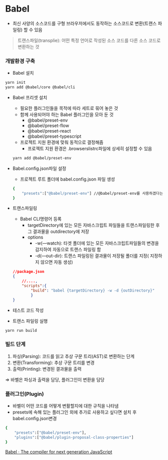 # Babel

- 최신 사양의 소스코드를 구형 브라우저에서도 동작하는 소스코드로 변환(트랜스 파일링) 할 수 있음

> 트랜스파일(transplie): 어떤 특정 언어로 작성된 소스 코드를 다른 소스 코드로 변환하는 것
> 

### 개발환경 구축

- Babel 설치

```bash
yarn init
yarn add @babel/core @babel/cli
```

- Babel 프리셋 설치
    - 필요한 플러그인들을 목적에 따라 세트로 묶어 놓은 것
    - 함께 사용되어야 하는 Babel 플러그인을 모아 둔 것
        - @babel/preset-env
        - @babel/preset-flow
        - @babel/preset-react
        - @babel/preset-typescript
    - 프로젝트 지원 환경에 맞춰 동적으로 결정해줌
        - 프로젝트 지원 환경은 .browserslistrc파일에 상세히 설정할 수 있음
    
    ```bash
    yarn add @babel/preset-env
    ```
    
- Babel.config.json파일 설정
    - 프로젝트 루트 폴더에 babel.config.json 파일 생성
    
    ```bash
    {
    	"presets":["@babel/preset-env"] //@babel/preset-env를 사용하겠다는 의미
    }
    ```
    
- 트랜스파일링
    - Babel CLI명령어 등록
        - targetDirectory에 있는 모든 자바스크립트 파일들을 트랜스파일링한 후 그 결과물을 outdirectory에 저장
        - options
            - -w(—watch): 타겟 폴더에 있는 모든 자바스크립트파일들의 변경을 감지하여 자동으로 트랜스 파일링 함
            - -d(—out-dir): 트랜스 파일링된 결과물이 저장될 폴더를 지정( 지정하지 않으면 자동 생성)
    
    ```json
    //package.json
    {
    	//....,
    	"scripts":{ 
    		"build": "babel {targetDirectory} -w -d {outDirectory}"
            }
    }
    ```
    
- 테스트 코드 작성
- 트랜스 파일링 실행

```bash
yarn run build
```

### 빌드 단계

1. 파싱(Parsing): 코드를 읽고 추상 구문 트리(AST)로 변환하는 단계
2. 변환(Transforming): 추상 구문 트리를 변경
3. 출력(Printing): 변경된 결과물을 출력

⇒ 바벨은 파싱과 출력을 담당, 플러그인이 변환을 담당

### 플러그인(Plugin)

- 바벨이 어떤 코드를 어떻게 변활할지에 대한 규칙을 나타냄
- presets에 속해 있는 플러그인 외에 추가로 사용하고 싶다면 설치 후 babel.config.json변경

```bash
{
	"presets":["@babel/preset-env"],
	"plugins":["@babel/plugin-proposal-class-properties"]
}
```

[Babel · The compiler for next generation JavaScript](https://babeljs.io/)